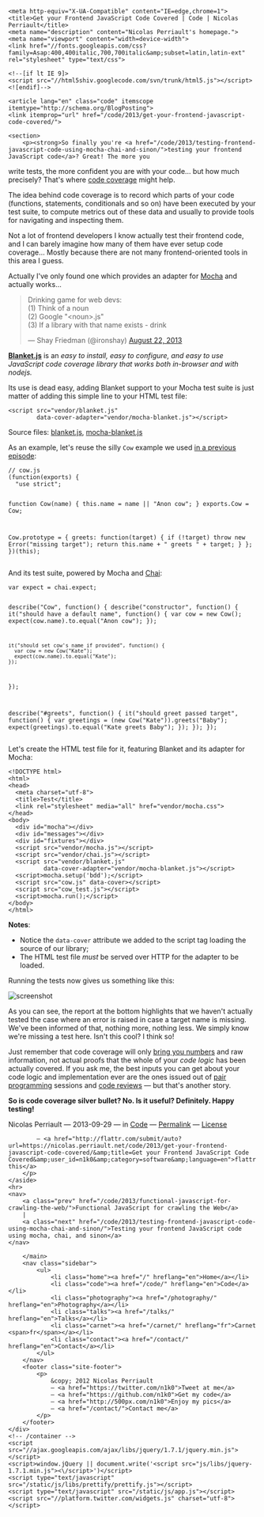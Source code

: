 <base href="https://nicolas.perriault.net/code/2013/" />

<!doctype html>
<html class="no-js" lang="en">
<head>
    <meta charset="utf-8">
    
    <meta http-equiv="X-UA-Compatible" content="IE=edge,chrome=1">
    <title>Get your Frontend JavaScript Code Covered | Code | Nicolas Perriault</title>
    <meta name="description" content="Nicolas Perriault's homepage.">
    <meta name="viewport" content="width=device-width">
    <link href="//fonts.googleapis.com/css?family=Asap:400,400italic,700,700italic&amp;subset=latin,latin-ext" rel="stylesheet" type="text/css">
    
    <!--[if lt IE 9]>
    <script src="//html5shiv.googlecode.com/svn/trunk/html5.js"></script>
    <![endif]-->
</head>
<body class="code " onload="prettyPrint()">
    <!--[if lt IE 7]>
    <p class="chromeframe">Your browser is <em>ancient!</em> Please <a href="http://www.quirksmode.org/upgrade.html">upgrade</a>.</p>
    <![endif]-->
    <div class="container">
                <main class="contents" role="main">
            

    <article lang="en" class="code" itemscope itemtype="http://schema.org/BlogPosting">
    <link itemprop="url" href="/code/2013/get-your-frontend-javascript-code-covered/">
    
    <section>
        <p><strong>So finally you're <a href="/code/2013/testing-frontend-javascript-code-using-mocha-chai-and-sinon/">testing your frontend JavaScript code</a>? Great! The more you
write tests, the more confident you are with your code… but how much precisely?
That's where <a href="http://en.wikipedia.org/wiki/Code_coverage">code coverage</a> might
help.</strong></p>
<p>The idea behind code coverage is to record which parts of your code (functions,
statements, conditionals and so on) have been executed by your test suite, to
compute metrics out of these data and usually to provide tools for navigating
and inspecting them.</p>
<p>Not a lot of frontend developers I know actually test their frontend code, and I
can barely imagine how many of them have ever setup code coverage… Mostly
because there are not many frontend-oriented tools in this area I guess.</p>
<p>Actually I've only found one which provides an adapter for <a href="http://visionmedia.github.io/mocha/">Mocha</a> and actually
works…</p>
<blockquote class="twitter-tweet tw-align-center">
  <p>
    Drinking game for web devs: <br>
    (1) Think of a noun<br>
    (2) Google &quot;&lt;noun&gt;.js&quot;<br>
    (3) If a library with that name exists - drink
  </p>
  &mdash; Shay Friedman (@ironshay)
  <a href="https://twitter.com/ironshay/statuses/370525864523743232">August 22, 2013</a>
</blockquote>

<p><strong><a href="http://blanketjs.org/">Blanket.js</a></strong> is an <em>easy to install, easy to configure,
and easy to use JavaScript code coverage library that works both in-browser and
with nodejs.</em></p>
<p>Its use is dead easy, adding Blanket support to your Mocha test suite is just
matter of adding this simple line to your HTML test file:</p>
<pre><code>&lt;script src="vendor/blanket.js"
        data-cover-adapter="vendor/mocha-blanket.js"&gt;&lt;/script&gt;
</code></pre>
<p>Source files: <a href="https://raw.github.com/alex-seville/blanket/master/dist/qunit/blanket.min.js">blanket.js</a>,
              <a href="https://raw.github.com/alex-seville/blanket/master/src/adapters/mocha-blanket.js">mocha-blanket.js</a></p>
<p>As an example, let's reuse the silly <code>Cow</code> example we used <a href="/code/2013/testing-frontend-javascript-code-using-mocha-chai-and-sinon/">in a previous episode</a>:</p>
<pre><code>// cow.js
(function(exports) {
  "use strict";

  function Cow(name) {
    this.name = name || "Anon cow";
  }
  exports.Cow = Cow;

  Cow.prototype = {
    greets: function(target) {
      if (!target)
        throw new Error("missing target");
      return this.name + " greets " + target;
    }
  };
})(this);
</code></pre>
<p>And its test suite, powered by Mocha and <a href="http://chaijs.com/">Chai</a>:</p>
<pre><code>var expect = chai.expect;

describe("Cow", function() {
  describe("constructor", function() {
    it("should have a default name", function() {
      var cow = new Cow();
      expect(cow.name).to.equal("Anon cow");
    });

    it("should set cow's name if provided", function() {
      var cow = new Cow("Kate");
      expect(cow.name).to.equal("Kate");
    });
  });

  describe("#greets", function() {
    it("should greet passed target", function() {
      var greetings = (new Cow("Kate")).greets("Baby");
      expect(greetings).to.equal("Kate greets Baby");
    });
  });
});
</code></pre>
<p>Let's create the HTML test file for it, featuring Blanket and its adapter for
Mocha:</p>
<pre><code>&lt;!DOCTYPE html&gt;
&lt;html&gt;
&lt;head&gt;
  &lt;meta charset="utf-8"&gt;
  &lt;title&gt;Test&lt;/title&gt;
  &lt;link rel="stylesheet" media="all" href="vendor/mocha.css"&gt;
&lt;/head&gt;
&lt;body&gt;
  &lt;div id="mocha"&gt;&lt;/div&gt;
  &lt;div id="messages"&gt;&lt;/div&gt;
  &lt;div id="fixtures"&gt;&lt;/div&gt;
  &lt;script src="vendor/mocha.js"&gt;&lt;/script&gt;
  &lt;script src="vendor/chai.js"&gt;&lt;/script&gt;
  &lt;script src="vendor/blanket.js"
          data-cover-adapter="vendor/mocha-blanket.js"&gt;&lt;/script&gt;
  &lt;script&gt;mocha.setup('bdd');&lt;/script&gt;
  &lt;script src="cow.js" data-cover&gt;&lt;/script&gt;
  &lt;script src="cow_test.js"&gt;&lt;/script&gt;
  &lt;script&gt;mocha.run();&lt;/script&gt;
&lt;/body&gt;
&lt;/html&gt;
</code></pre>
<p><strong>Notes</strong>:</p>
<ul>
<li>Notice the <code>data-cover</code> attribute we added to the script tag loading the
  source of our library;</li>
<li>The HTML test file <em>must</em> be served over HTTP for the adapter to be loaded.</li>
</ul>
<p>Running the tests now gives us something like this:</p>
<p><img alt="screenshot" src="/static/code/2013/blanket-coverage.png" /></p>
<p>As you can see, the report at the bottom highlights that we haven't actually
tested the case where an error is raised in case a target name is missing.
We've been informed of that, nothing more, nothing less. We simply know we're
missing a test here. Isn't this cool? I think so!</p>
<p>Just remember that code coverage will only <a href="http://codebetter.com/karlseguin/2008/12/09/code-coverage-use-it-wisely/">bring you numbers</a> and raw
information, not actual proofs that the whole of your <em>code logic</em> has been
actually covered. If you ask me, the best inputs you can get about your code
logic and implementation ever are the ones issued out of <a href="http://www.extremeprogramming.org/rules/pair.html">pair programming</a>
sessions and <a href="http://alexgaynor.net/2013/sep/26/effective-code-review/">code reviews</a> — but that's another story.</p>
<p><strong>So is code coverage silver bullet? No. Is it useful? Definitely. Happy testing!</strong></p>
    </section>
    <aside>
        <p>
            <span class="article-author" itemprop="author" itemscope itemtype="http://schema.org/Person">
                <span itemprop="name">Nicolas Perriault</span> —
            </span>
            <time datetime="2013-09-29" itemprop="datePublished">2013-09-29</time>
            — in <a href="/code/" itemprop="genre">Code</a>
            — <a href="/code/2013/get-your-frontend-javascript-code-covered/">Permalink</a>
            — <a rel="license" href="http://creativecommons.org/licenses/by-sa/3.0/">License</a>
            
            — <a href="http://flattr.com/submit/auto?url=https://nicolas.perriault.net/code/2013/get-your-frontend-javascript-code-covered/&amp;title=Get your Frontend JavaScript Code Covered&amp;user_id=n1k0&amp;category=software&amp;language=en">flattr this</a>
        </p>
    </aside>
    <hr>
    <nav>
        <a class="prev" href="/code/2013/functional-javascript-for-crawling-the-web/">Functional JavaScript for crawling the Web</a>
        |
        <a class="next" href="/code/2013/testing-frontend-javascript-code-using-mocha-chai-and-sinon/">Testing your frontend JavaScript code using mocha, chai, and sinon</a>
    </nav>
</article>


        </main>
        <nav class="sidebar">
            <ul>
                <li class="home"><a href="/" hreflang="en">Home</a></li>
                <li class="code"><a href="/code/" hreflang="en">Code</a></li>
                <li class="photography"><a href="/photography/" hreflang="en">Photography</a></li>
                <li class="talks"><a href="/talks/" hreflang="en">Talks</a></li>
                <li class="carnet"><a href="/carnet/" hreflang="fr">Carnet <span>fr</span></a></li>
                <li class="contact"><a href="/contact/" hreflang="en">Contact</a></li>
            </ul>
        </nav>
        <footer class="site-footer">
            <p>
                &copy; 2012 Nicolas Perriault
                — <a href="https://twitter.com/n1k0">Tweet at me</a>
                — <a href="https://github.com/n1k0">Get my code</a>
                — <a href="http://500px.com/n1k0">Enjoy my pics</a>
                — <a href="/contact/">Contact me</a>
            </p>
        </footer>
    </div>
    <!-- /container -->
    <script src="//ajax.googleapis.com/ajax/libs/jquery/1.7.1/jquery.min.js"></script>
    <script>window.jQuery || document.write('<script src="js/libs/jquery-1.7.1.min.js"><\/script>')</script>
    <script type="text/javascript" src="/static/js/libs/prettify/prettify.js"></script>
    <script type="text/javascript" src="/static/js/app.js"></script>
    <script src="//platform.twitter.com/widgets.js" charset="utf-8"></script>
</body>
</html>
